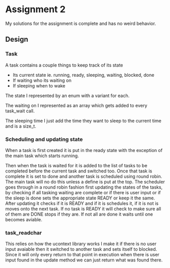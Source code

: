 # Assignment 2

My solutions for the assignment is complete and has no weird behavior.

## Design

### Task

A task contains a couple things to keep track of its state

* Its current state ie. running, ready, sleeping, waiting, blocked, done
* If waiting who its waiting on
* If sleeping when to wake

The state I represented by an enum with a variant for each.

The waiting on I represented as an array which gets added to every task_wait call.

The sleeping time I just add the time they want to sleep to the current time and is a size_t.

### Scheduling and updating state

When a task is first created it is put in the ready state with the exception of the main task which starts running.

Then when the task is waited for it is added to the list of tasks to be completed before the current task and switched too.
Once that task is complete it is set to done and another task is scheduled using round robin. The main task will no do this unless a define is put at the top. The scheduler goes through in a round robin fashion first updating the states of the tasks, by checking if all tasking waiting are complete or if there is user input or if the sleep is done sets the appropriate state READY or keep it the same. After updating it checks if it is READY and if it is schedules it, if it is not is moves onto the next task. If no task is READY it will check to make sure all of them are DONE stops if they are. If not all are done it waits until one becomes aviable.

### task_readchar

This relies on how the ucontext library works I make it if there is no user input avaiable then it switched to another task and sets itself to blocked. Since it will only every return to that point in execution when there is user input found in the update method we can just return what was found there.
